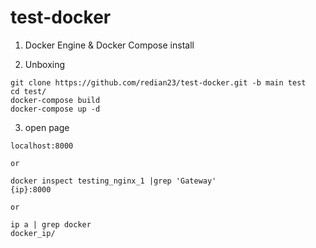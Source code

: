 # test-docker

1. Docker Engine & Docker Compose install 

2. Unboxing
```
git clone https://github.com/redian23/test-docker.git -b main test
cd test/
docker-compose build
docker-compose up -d 
```
3. open page 
```
localhost:8000
```
``or``
```
docker inspect testing_nginx_1 |grep 'Gateway' 
{ip}:8000
```
``or``
```
ip a | grep docker
docker_ip/
```
